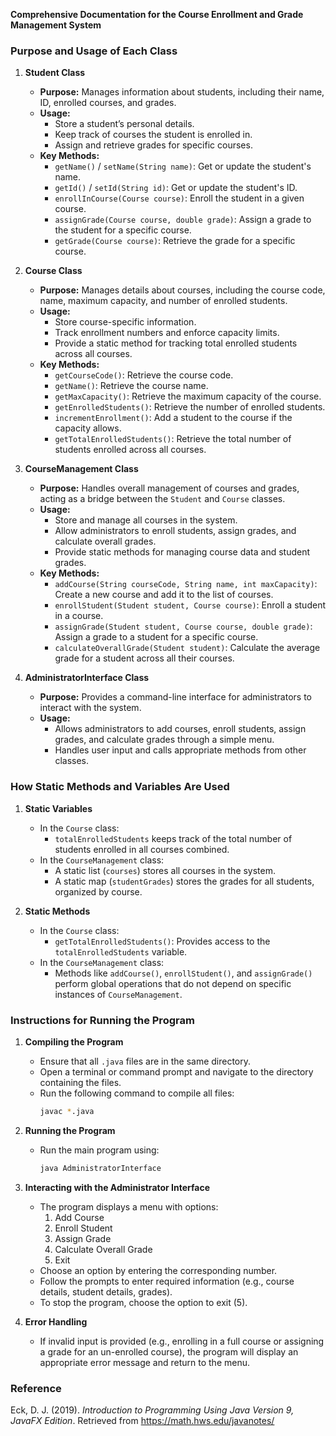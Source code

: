 **Comprehensive Documentation for the Course Enrollment and Grade Management System**

### Purpose and Usage of Each Class

1. **Student Class**
    - **Purpose:** Manages information about students, including their name, ID, enrolled courses, and grades.
    - **Usage:**
        - Store a student’s personal details.
        - Keep track of courses the student is enrolled in.
        - Assign and retrieve grades for specific courses.
    - **Key Methods:**
        - `getName()` / `setName(String name)`: Get or update the student's name.
        - `getId()` / `setId(String id)`: Get or update the student's ID.
        - `enrollInCourse(Course course)`: Enroll the student in a given course.
        - `assignGrade(Course course, double grade)`: Assign a grade to the student for a specific course.
        - `getGrade(Course course)`: Retrieve the grade for a specific course.

2. **Course Class**
    - **Purpose:** Manages details about courses, including the course code, name, maximum capacity, and number of enrolled students.
    - **Usage:**
        - Store course-specific information.
        - Track enrollment numbers and enforce capacity limits.
        - Provide a static method for tracking total enrolled students across all courses.
    - **Key Methods:**
        - `getCourseCode()`: Retrieve the course code.
        - `getName()`: Retrieve the course name.
        - `getMaxCapacity()`: Retrieve the maximum capacity of the course.
        - `getEnrolledStudents()`: Retrieve the number of enrolled students.
        - `incrementEnrollment()`: Add a student to the course if the capacity allows.
        - `getTotalEnrolledStudents()`: Retrieve the total number of students enrolled across all courses.

3. **CourseManagement Class**
    - **Purpose:** Handles overall management of courses and grades, acting as a bridge between the `Student` and `Course` classes.
    - **Usage:**
        - Store and manage all courses in the system.
        - Allow administrators to enroll students, assign grades, and calculate overall grades.
        - Provide static methods for managing course data and student grades.
    - **Key Methods:**
        - `addCourse(String courseCode, String name, int maxCapacity)`: Create a new course and add it to the list of courses.
        - `enrollStudent(Student student, Course course)`: Enroll a student in a course.
        - `assignGrade(Student student, Course course, double grade)`: Assign a grade to a student for a specific course.
        - `calculateOverallGrade(Student student)`: Calculate the average grade for a student across all their courses.

4. **AdministratorInterface Class**
    - **Purpose:** Provides a command-line interface for administrators to interact with the system.
    - **Usage:**
        - Allows administrators to add courses, enroll students, assign grades, and calculate grades through a simple menu.
        - Handles user input and calls appropriate methods from other classes.

### How Static Methods and Variables Are Used

1. **Static Variables**
    - In the `Course` class:
        - `totalEnrolledStudents` keeps track of the total number of students enrolled in all courses combined.
    - In the `CourseManagement` class:
        - A static list (`courses`) stores all courses in the system.
        - A static map (`studentGrades`) stores the grades for all students, organized by course.

2. **Static Methods**
    - In the `Course` class:
        - `getTotalEnrolledStudents()`: Provides access to the `totalEnrolledStudents` variable.
    - In the `CourseManagement` class:
        - Methods like `addCourse()`, `enrollStudent()`, and `assignGrade()` perform global operations that do not depend on specific instances of `CourseManagement`.

### Instructions for Running the Program

1. **Compiling the Program**
    - Ensure that all `.java` files are in the same directory.
    - Open a terminal or command prompt and navigate to the directory containing the files.
    - Run the following command to compile all files:
      ```sh
      javac *.java
      ```

2. **Running the Program**
    - Run the main program using:
      ```sh
      java AdministratorInterface
      ```

3. **Interacting with the Administrator Interface**
    - The program displays a menu with options:
        1. Add Course
        2. Enroll Student
        3. Assign Grade
        4. Calculate Overall Grade
        5. Exit
    - Choose an option by entering the corresponding number.
    - Follow the prompts to enter required information (e.g., course details, student details, grades).
    - To stop the program, choose the option to exit (5).

4. **Error Handling**
    - If invalid input is provided (e.g., enrolling in a full course or assigning a grade for an un-enrolled course), the program will display an appropriate error message and return to the menu.

### Reference
Eck, D. J. (2019). *Introduction to Programming Using Java Version 9, JavaFX Edition*. Retrieved from https://math.hws.edu/javanotes/

